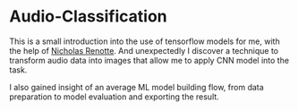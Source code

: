 # Audio-Classification

This is a small introduction into the use of tensorflow models for me, with the help of [Nicholas Renotte](https://www.youtube.com/@NicholasRenotte). And unexpectedly I discover a technique to transform audio data into images that allow me to apply CNN model into the task.

I also gained insight of an average ML model building flow, from data preparation to model evaluation and exporting the result.

